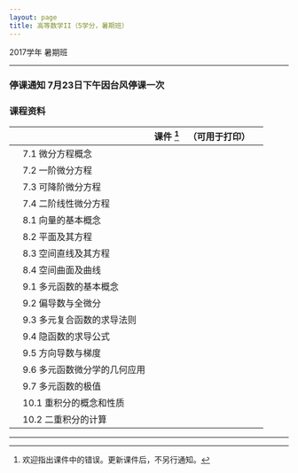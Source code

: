 ```yaml
---
layout: page
title: 高等数学II（5学分，暑期班）
---
```



<p class="message">
  2017学年 暑期班
</p>

---

### 停课通知 7月23日下午因台风停课一次

### 课程资料

|        |        | 课件 [^rmk1] | （可用于打印） | |
|:--------:|:--------|:------:|:------:|:------:|
|  | 7.1 微分方程概念 |  <a href="lectures/07_a_微分方程概念_2017_s.pdf" target="_blank"><i class="fa fa-file-pdf-o" aria-hidden="true"></i></a>    | <a href="lectures/07_a_微分方程概念_2017_s_p.pdf" target="_blank"><i class="fa fa-file-pdf-o" aria-hidden="true"></i></a> | |
|  | 7.2 一阶微分方程 |  <a href="lectures/07_b_一阶微分方程_2017_s.pdf" target="_blank"><i class="fa fa-file-pdf-o" aria-hidden="true"></i></a>    | <a href="lectures/07_b_一阶微分方程_2017_s_p.pdf" target="_blank"><i class="fa fa-file-pdf-o" aria-hidden="true"></i></a> | |
|  | 7.3 可降阶微分方程 | <a href="lectures/07_c_可降阶微分方程_2017_s.pdf" target="_blank"><i class="fa fa-file-pdf-o" aria-hidden="true"></i></a>    |   <a href="lectures/07_c_可降阶微分方程_2017_s_p.pdf" target="_blank"><i class="fa fa-file-pdf-o" aria-hidden="true"></i></a>   | |
|  | 7.4 二阶线性微分方程 | <a href="lectures/07_d_二阶线性微分方程_2017_s.pdf" target="_blank"><i class="fa fa-file-pdf-o" aria-hidden="true"></i></a>    |  <a href="lectures/07_d_二阶线性微分方程_2017_s_p.pdf" target="_blank"><i class="fa fa-file-pdf-o" aria-hidden="true"></i></a>     | |
|  | 8.1 向量的基本概念 | <a href="lectures/08_a_向量的基本概念_2017_s.pdf" target="_blank"><i class="fa fa-file-pdf-o" aria-hidden="true"></i></a>    |    <a href="lectures/08_a_向量的基本概念_2017_s_p.pdf" target="_blank"><i class="fa fa-file-pdf-o" aria-hidden="true"></i></a>   | |
|  | 8.2 平面及其方程 | <a href="lectures/08_b_平面及其方程_2017_s.pdf" target="_blank"><i class="fa fa-file-pdf-o" aria-hidden="true"></i></a>    |  <a href="lectures/08_b_平面及其方程_2017_s_p.pdf" target="_blank"><i class="fa fa-file-pdf-o" aria-hidden="true"></i></a>     | |
|  | 8.3 空间直线及其方程 | <a href="lectures/08_c_空间直线及其方程_2017_s.pdf" target="_blank"><i class="fa fa-file-pdf-o" aria-hidden="true"></i></a>    |   <a href="lectures/08_c_空间直线及其方程_2017_s_p.pdf" target="_blank"><i class="fa fa-file-pdf-o" aria-hidden="true"></i></a>    | |
|  | 8.4 空间曲面及曲线 | <a href="lectures/08_d_空间曲面及曲线_2017_s.pdf" target="_blank"><i class="fa fa-file-pdf-o" aria-hidden="true"></i></a>    |  <a href="lectures/08_d_空间曲面及曲线_2017_s_p.pdf" target="_blank"><i class="fa fa-file-pdf-o" aria-hidden="true"></i></a>     | |
|  | 9.1 多元函数的基本概念 | <a href="lectures/09_a_多元函数的基本概念_2017_s.pdf" target="_blank"><i class="fa fa-file-pdf-o" aria-hidden="true"></i></a>    |       | |
|  | 9.2 偏导数与全微分 | <a href="lectures/09_b_偏导数与全微分_2017_s.pdf" target="_blank"><i class="fa fa-file-pdf-o" aria-hidden="true"></i></a>    |       | |
|  | 9.3 多元复合函数的求导法则 | <a href="lectures/09_c_多元复合函数的求导法则_2017_s.pdf" target="_blank"><i class="fa fa-file-pdf-o" aria-hidden="true"></i></a>    |  <a href="lectures/09_c_多元复合函数的求导法则_2017_s_p.pdf" target="_blank"><i class="fa fa-file-pdf-o" aria-hidden="true"></i></a>     | |
|  | 9.4 隐函数的求导公式 | <a href="lectures/09_d_隐函数的求导公式_2017_s.pdf" target="_blank"><i class="fa fa-file-pdf-o" aria-hidden="true"></i></a>    |  <a href="lectures/09_d_隐函数的求导公式_2017_s_p.pdf" target="_blank"><i class="fa fa-file-pdf-o" aria-hidden="true"></i></a>     | |
|  | 9.5 方向导数与梯度 | <a href="lectures/09_e_方向导数与梯度_2017_s.pdf" target="_blank"><i class="fa fa-file-pdf-o" aria-hidden="true"></i></a>    |   <a href="lectures/09_e_方向导数与梯度_2017_s_p.pdf" target="_blank"><i class="fa fa-file-pdf-o" aria-hidden="true"></i></a>     | |
|  | 9.6 多元函数微分学的几何应用 | <a href="lectures/09_f_多元函数微分学的几何应用_2017_s.pdf" target="_blank"><i class="fa fa-file-pdf-o" aria-hidden="true"></i></a>    |   <a href="lectures/09_f_多元函数微分学的几何应用_2017_s_p.pdf" target="_blank"><i class="fa fa-file-pdf-o" aria-hidden="true"></i></a>    | |
|  | 9.7 多元函数的极值 |  <a href="lectures/09_g_多元函数的极值_2017_s.pdf" target="_blank"><i class="fa fa-file-pdf-o" aria-hidden="true"></i></a>    |       | |
|  | 10.1 重积分的概念和性质 |  <a href="lectures/10_a_重积分的概念和性质_2017_s.pdf" target="_blank"><i class="fa fa-file-pdf-o" aria-hidden="true"></i></a>    |       | |
|  | 10.2 二重积分的计算 |  <a href="lectures/10_b_二重积分的计算_2017_s.pdf" target="_blank"><i class="fa fa-file-pdf-o" aria-hidden="true"></i></a>    |       | |


[^rmk1]: 欢迎指出课件中的错误。更新课件后，不另行通知。



---